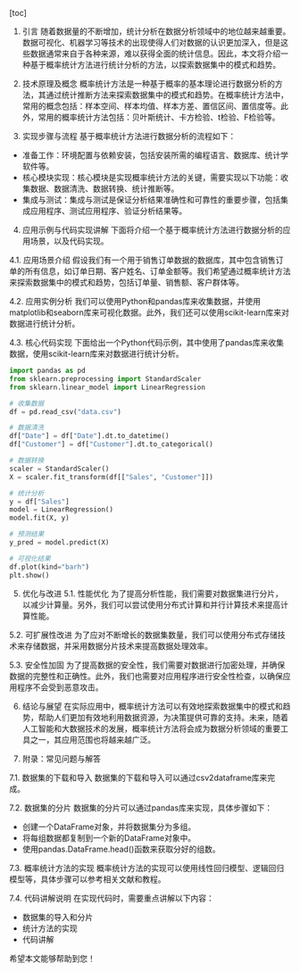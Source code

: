 
[toc]                    
                
                
1. 引言
随着数据量的不断增加，统计分析在数据分析领域中的地位越来越重要。数据可视化、机器学习等技术的出现使得人们对数据的认识更加深入，但是这些数据通常来自于各种来源，难以获得全面的统计信息。因此，本文将介绍一种基于概率统计方法进行统计分析的方法，以探索数据集中的模式和趋势。

2. 技术原理及概念
概率统计方法是一种基于概率的基本理论进行数据分析的方法，其通过统计推断方法来探索数据集中的模式和趋势。在概率统计方法中，常用的概念包括：样本空间、样本均值、样本方差、置信区间、置信度等。此外，常用的概率统计方法包括：贝叶斯统计、卡方检验、t检验、F检验等。

3. 实现步骤与流程
基于概率统计方法进行数据分析的流程如下：

- 准备工作：环境配置与依赖安装，包括安装所需的编程语言、数据库、统计学软件等。
- 核心模块实现：核心模块是实现概率统计方法的关键，需要实现以下功能：收集数据、数据清洗、数据转换、统计推断等。
- 集成与测试：集成与测试是保证分析结果准确性和可靠性的重要步骤，包括集成应用程序、测试应用程序、验证分析结果等。

4. 应用示例与代码实现讲解
下面将介绍一个基于概率统计方法进行数据分析的应用场景，以及代码实现。

4.1. 应用场景介绍
假设我们有一个用于销售订单数据的数据库，其中包含销售订单的所有信息，如订单日期、客户姓名、订单金额等。我们希望通过概率统计方法来探索数据集中的模式和趋势，包括订单量、销售额、客户群体等。

4.2. 应用实例分析
我们可以使用Python和pandas库来收集数据，并使用matplotlib和seaborn库来可视化数据。此外，我们还可以使用scikit-learn库来对数据进行统计分析。

4.3. 核心代码实现
下面给出一个Python代码示例，其中使用了pandas库来收集数据，使用scikit-learn库来对数据进行统计分析。
```python
import pandas as pd
from sklearn.preprocessing import StandardScaler
from sklearn.linear_model import LinearRegression

# 收集数据
df = pd.read_csv("data.csv")

# 数据清洗
df["Date"] = df["Date"].dt.to_datetime()
df["Customer"] = df["Customer"].dt.to_categorical()

# 数据转换
scaler = StandardScaler()
X = scaler.fit_transform(df[["Sales", "Customer"]])

# 统计分析
y = df["Sales"]
model = LinearRegression()
model.fit(X, y)

# 预测结果
y_pred = model.predict(X)

# 可视化结果
df.plot(kind="barh")
plt.show()
```
5. 优化与改进
5.1. 性能优化
为了提高分析性能，我们需要对数据集进行分片，以减少计算量。另外，我们可以尝试使用分布式计算和并行计算技术来提高计算性能。

5.2. 可扩展性改进
为了应对不断增长的数据集数量，我们可以使用分布式存储技术来存储数据，并采用数据分片技术来提高数据处理效率。

5.3. 安全性加固
为了提高数据的安全性，我们需要对数据进行加密处理，并确保数据的完整性和正确性。此外，我们也需要对应用程序进行安全性检查，以确保应用程序不会受到恶意攻击。

6. 结论与展望
在实际应用中，概率统计方法可以有效地探索数据集中的模式和趋势，帮助人们更加有效地利用数据资源，为决策提供可靠的支持。未来，随着人工智能和大数据技术的发展，概率统计方法将会成为数据分析领域的重要工具之一，其应用范围也将越来越广泛。

7. 附录：常见问题与解答

7.1. 数据集的下载和导入
数据集的下载和导入可以通过csv2dataframe库来完成。

7.2. 数据集的分片
数据集的分片可以通过pandas库来实现，具体步骤如下：

* 创建一个DataFrame对象，并将数据集分为多组。
* 将每组数据都复制到一个新的DataFrame对象中。
* 使用pandas.DataFrame.head()函数来获取分好的组数。

7.3. 概率统计方法的实现
概率统计方法的实现可以使用线性回归模型、逻辑回归模型等，具体步骤可以参考相关文献和教程。

7.4. 代码讲解说明
在实现代码时，需要重点讲解以下内容：

* 数据集的导入和分片
* 统计方法的实现
* 代码讲解

希望本文能够帮助到您！

